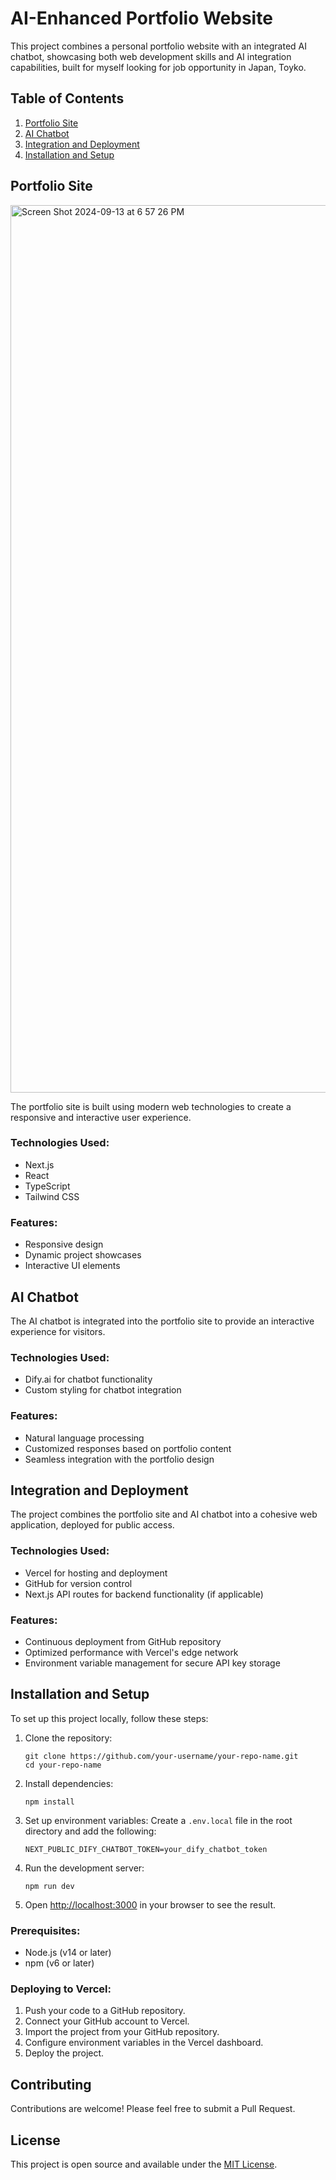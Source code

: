 # AI-Enhanced Portfolio Website

This project combines a personal portfolio website with an integrated AI chatbot, showcasing both web development skills and AI integration capabilities, built for myself looking for job opportunity in Japan, Toyko.

## Table of Contents
1. [Portfolio Site](#portfolio-site)
2. [AI Chatbot](#ai-chatbot)
3. [Integration and Deployment](#integration-and-deployment)
4. [Installation and Setup](#installation-and-setup)

## Portfolio Site
<img width="1420" alt="Screen Shot 2024-09-13 at 6 57 26 PM" src="https://github.com/user-attachments/assets/867ebf18-3c58-48f7-855a-2426be1f4840">


The portfolio site is built using modern web technologies to create a responsive and interactive user experience.

### Technologies Used:
- Next.js
- React
- TypeScript
- Tailwind CSS

### Features:
- Responsive design
- Dynamic project showcases
- Interactive UI elements

## AI Chatbot

The AI chatbot is integrated into the portfolio site to provide an interactive experience for visitors.

### Technologies Used:
- Dify.ai for chatbot functionality
- Custom styling for chatbot integration

### Features:
- Natural language processing
- Customized responses based on portfolio content
- Seamless integration with the portfolio design

## Integration and Deployment

The project combines the portfolio site and AI chatbot into a cohesive web application, deployed for public access.

### Technologies Used:
- Vercel for hosting and deployment
- GitHub for version control
- Next.js API routes for backend functionality (if applicable)

### Features:
- Continuous deployment from GitHub repository
- Optimized performance with Vercel's edge network
- Environment variable management for secure API key storage

## Installation and Setup

To set up this project locally, follow these steps:

1. Clone the repository:
   ```
   git clone https://github.com/your-username/your-repo-name.git
   cd your-repo-name
   ```

2. Install dependencies:
   ```
   npm install
   ```

3. Set up environment variables:
   Create a `.env.local` file in the root directory and add the following:
   ```
   NEXT_PUBLIC_DIFY_CHATBOT_TOKEN=your_dify_chatbot_token
   ```

4. Run the development server:
   ```
   npm run dev
   ```

5. Open [http://localhost:3000](http://localhost:3000) in your browser to see the result.

### Prerequisites:
- Node.js (v14 or later)
- npm (v6 or later)

### Deploying to Vercel:
1. Push your code to a GitHub repository.
2. Connect your GitHub account to Vercel.
3. Import the project from your GitHub repository.
4. Configure environment variables in the Vercel dashboard.
5. Deploy the project.

## Contributing

Contributions are welcome! Please feel free to submit a Pull Request.

## License

This project is open source and available under the [MIT License](LICENSE).
